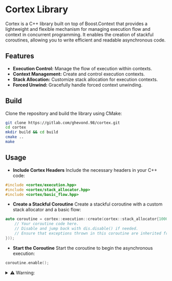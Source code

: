 # Cortex Library

Cortex is a C++ library built on top of Boost.Context that provides a lightweight and flexible mechanism for managing execution flow and context in concurrent programming. It enables the creation of stackful coroutines, allowing you to write efficient and readable asynchronous code.

## Features

- **Execution Control:** Manage the flow of execution within contexts.
- **Context Management:** Create and control execution contexts.
- **Stack Allocation:** Customize stack allocation for execution contexts.
- **Forced Unwind:** Gracefully handle forced context unwinding.

## Build

Clone the repository and build the library using CMake:

```bash
git clone https://gitlab.com/ghevond.98/cortex.git
cd cortex
mkdir build && cd build
cmake ..
make
```
## Usage

- **Include Cortex Headers** Include the necessary headers in your C++ code:
```c++
#include <cortex/execution.hpp>
#include <cortex/stack_allocator.hpp>
#include <cortex/basic_flow.hpp>
```

- **Create a Stackful Coroutine** Create a stackful coroutine with a custom stack allocator and a basic flow:
```c++
auto coroutine = cortex::execution::create(cortex::stack_allocator{1000000}, cortex::basic_flow::make([](cortex::api::disabler& dis) {
    // Your coroutine code here.
    // Disable and jump back with dis.disable() if needed.
    // Ensure that exceptions thrown in this coroutine are inherited from std::exception.
}));
```

- **Start the Coroutine** Start the coroutine to begin the asynchronous execution:
```c++
coroutine.enable();
```

<details>
<summary>⚠️ Warning: </summary>
<p>Users must only use exceptions inherited from `std::exception` in their coroutine body.</p>
</details>
